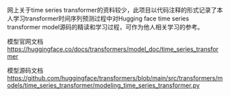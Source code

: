 网上关于time series transformer的资料较少，此项目以代码注释的形式记录了本人学习transformer时间序列预测过程中对Hugging face time series transformer model源码的精读和学习过程，可作为他人相关学习的参考。


模型官网文档
https://huggingface.co/docs/transformers/model_doc/time_series_transformer

模型源码文档
https://github.com/huggingface/transformers/blob/main/src/transformers/models/time_series_transformer/modeling_time_series_transformer.py

